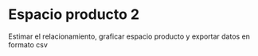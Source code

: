 # Espacio producto 2
 Estimar el relacionamiento, graficar espacio producto y exportar datos en formato csv
